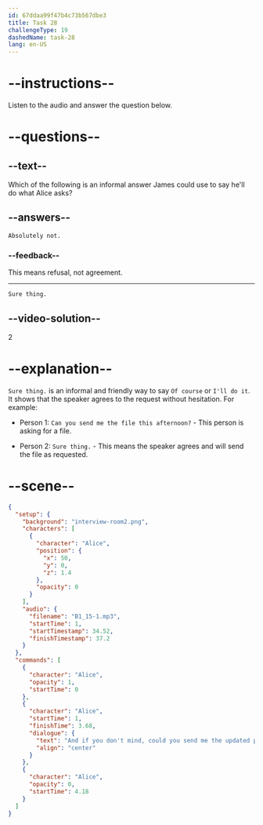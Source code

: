 ```yaml
---
id: 67ddaa99f47b4c73b567dbe3
title: Task 28
challengeType: 19
dashedName: task-28
lang: en-US
---
```


<!-- (Audio) Alice: And if you don't mind, could you send me the updated project plan? -->

<!-- SPEAKING -->

# --instructions--

Listen to the audio and answer the question below.

# --questions--

## --text--

Which of the following is an informal answer James could use to say he'll do what Alice asks?

## --answers--

`Absolutely not.`

### --feedback--

This means refusal, not agreement.

---

`Sure thing.`

## --video-solution--

2

# --explanation--

`Sure thing.` is an informal and friendly way to say `Of course` or `I'll do it`. It shows that the speaker agrees to the request without hesitation. For example:

- Person 1: `Can you send me the file this afternoon?` - This person is asking for a file. 

- Person 2: `Sure thing.` - This means the speaker agrees and will send the file as requested.

# --scene--

```json
{
  "setup": {
    "background": "interview-room2.png",
    "characters": [
      {
        "character": "Alice",
        "position": {
          "x": 50,
          "y": 0,
          "z": 1.4
        },
        "opacity": 0
      }
    ],
    "audio": {
      "filename": "B1_15-1.mp3",
      "startTime": 1,
      "startTimestamp": 34.52,
      "finishTimestamp": 37.2
    }
  },
  "commands": [
    {
      "character": "Alice",
      "opacity": 1,
      "startTime": 0
    },
    {
      "character": "Alice",
      "startTime": 1,
      "finishTime": 3.68,
      "dialogue": {
        "text": "And if you don't mind, could you send me the updated project plan?",
        "align": "center"
      }
    },
    {
      "character": "Alice",
      "opacity": 0,
      "startTime": 4.18
    }
  ]
}
```
